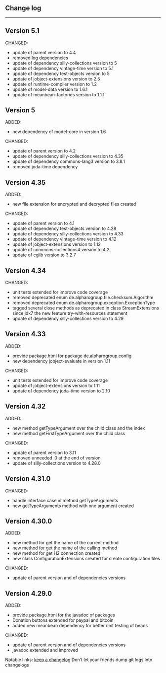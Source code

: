 ## Change log
----------------------

Version 5.1
-------------

CHANGED:

- update of parent version to 4.4
- removed log dependencies
- update of dependency silly-collections version to 5
- update of dependency vintage-time version to 5.1
- update of dependency test-objects version to 5
- update of jobject-extensions version to 2.5
- update of runtime-compiler version to 1.2
- update of model-data version to 1.6.1
- update of meanbean-factories version to 1.1.1

Version 5
-------------

ADDED:
 
- new dependency of model-core in version 1.6

CHANGED:

- update of parent version to 4.2
- update of dependency silly-collections version to 4.35
- update of dependency commons-lang3 version to 3.8.1
- removed joda-time dependency

Version 4.35
-------------

ADDED:
 
- new file extension for encrypted and decrypted files created

CHANGED:

- update of parent version to 4.1
- update of dependency test-objects version to 4.28
- update of dependency silly-collections version to 4.33
- update of dependency vintage-time version to 4.12
- update of jobject-extensions version to 1.12
- update of commons-collections4 version to 4.2
- update of cglib version to 3.2.7

Version 4.34
-------------

CHANGED:

- unit tests extended for improve code coverage
- removed deprecated enum de.alpharogroup.file.checksum.Algorithm
- removed deprecated enum de.alpharogroup.exception.ExceptionType
- tagged several close methods as deprecated in class StreamExtensions since jdk7 the new feature try-with-resources statement
- update of dependency silly-collections version to 4.29

Version 4.33
-------------

ADDED:
 
- provide package.html for package de.alpharogroup.config
- new dependency jobject-evaluate in version 1.11

CHANGED:

- unit tests extended for improve code coverage
- update of jobject-extensions version to 1.11
- update of dependency joda-time version to 2.10

Version 4.32
-------------

ADDED:
 
- new method getTypeArgument over the child class and the index
- new method getFirstTypeArgument over the child class

CHANGED:

- update of parent version to 3.11
- removed unneeded .0 at the end of version
- update of silly-collections version to 4.28.0

Version 4.31.0
-------------

CHANGED:

- handle interface case in method getTypeArguments
- new getTypeArguments method with one argument created

Version 4.30.0
-------------

ADDED:
 
- new method for get the name of the current method
- new method for get the name of the calling method
- new method for get H2 connection created
- new class ConfigurationExtensions created for create configuration files

CHANGED:

- update of parent version and of dependencies versions

Version 4.29.0
-------------

ADDED:
 
- provide package.html for the javadoc of packages
- Donation buttons extended for paypal and bitcoin
- added new meanbean dependency for better unit testing of beans

CHANGED:

- update of parent version and of dependencies versions
- javadoc extended and improved

Notable links:
[keep a changelog](http://keepachangelog.com/en/1.0.0/) Don’t let your friends dump git logs into changelogs
